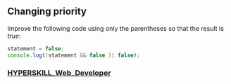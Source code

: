 ## Changing priority

Improve the following code using only the parentheses so that the result is *true*:

```javascript
statement = false;
console.log(!statement && false || false);  
```

### [HYPERSKILL_Web_Developer](https://github.com/kakanew/HYPERSKILL_Web_Developer)

